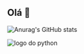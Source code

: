 ## Olá &#x1F44B;

![Anurag's GitHub stats](https://github-readme-stats.vercel.app/api?username=isabellegirodo&show_icons=true&theme=shades-of-purple)

<img src="https://img.shields.io/badge/Python-14354C?style=for-the-badge&logo=python&logoColor=white" alt="logo do python" align="center">
